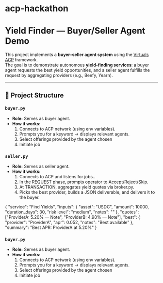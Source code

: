 # acp-hackathon
# Yield Finder — Buyer/Seller Agent Demo

This project implements a **buyer–seller agent system** using the [Virtuals ACP](https://virtuals.io) framework.  
The goal is to demonstrate autonomous **yield-finding services**: a buyer agent requests the best yield opportunities, and a seller agent fulfills the request by aggregating providers (e.g., Beefy, Yearn).

---

## 📂 Project Structure

### `buyer.py`
- **Role:** Serves as buyer agent.
- **How it works:**
  1. Connects to ACP network (using env variables).
  2. Prompts you for a keyword → displays relevant agents.
  3. Select offerings provided by the agent chosen
  4. Initiate job

### `seller.py`
- **Role:** Serves as seller agent.
- **How it works:**
  1. Connects to ACP and listens for jobs..
  2. In the REQUEST phase, prompts operator to Accept/Reject/Skip.
  3. At TRANSACTION, aggregates yield quotes via broker.py.
  4. Picks the best provider, builds a JSON deliverable, and delivers it to the buyer.
  
 {
  "service": "Find Yields",
  "inputs": { "asset": "USDC", "amount": 10000, "duration_days": 30, "risk level": "medium", "notes": "" },
  "quotes": ["ProviderA: 5.20% — Note", "ProviderB: 4.90% — Note"],
  "best": { "provider": "ProviderA", "apr": 0.052, "notes": "Best available" },
  "summary": "Best APR: ProviderA at 5.20%"
}

 
### `buyer.py`
- **Role:** Serves as buyer agent.
- **How it works:**
  1. Connects to ACP network (using env variables).
  2. Prompts you for a keyword → displays relevant agents.
  3. Select offerings provided by the agent chosen
  4. Initiate job
